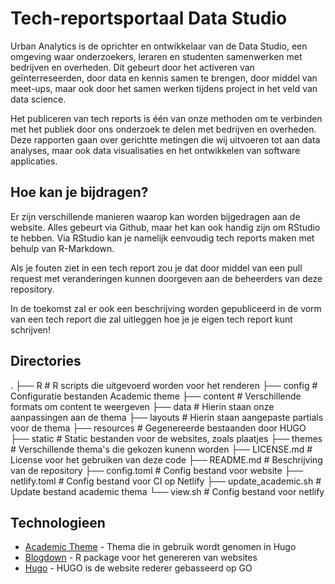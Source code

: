 # Tech-reportsportaal Data Studio

Urban Analytics is de oprichter en ontwikkelaar van de Data Studio, een omgeving waar onderzoekers, leraren en studenten samenwerken met bedrijven en overheden. Dit gebeurt door het activeren van geïnterreseerden, door data en kennis samen te brengen, door middel van meet-ups, maar ook door het samen werken tijdens project in het veld van data science.

Het publiceren van tech reports is één van onze methoden om te verbinden met het publiek door ons onderzoek te delen met bedrijven en overheden. Deze rapporten gaan over gerichtte metingen die wij uitvoeren tot aan data analyses, maar ook data visualisaties en het ontwikkelen van software applicaties. 

## Hoe kan je bijdragen?
Er zijn verschillende manieren waarop kan worden bijgedragen aan de website. Alles gebeurt via Github, maar het kan ook handig zijn om RStudio te hebben. Via RStudio kan je namelijk eenvoudig tech reports maken met behulp van R-Markdown.

Als je fouten ziet in een tech report zou je dat door middel van een pull request met veranderingen kunnen doorgeven aan de beheerders van deze repository.

In de toekomst zal er ook een beschrijving worden gepubliceerd in de vorm van een tech report die zal uitleggen hoe je je eigen tech report kunt schrijven!

## Directories
.
├── R                       # R scripts die uitgevoerd worden voor het renderen
├── config                  # Configuratie bestanden Academic theme
├── content                 # Verschillende formats om content te weergeven 
├── data                    # Hierin staan onze aanpassingen aan de thema
├── layouts                 # Hierin staan aangepaste partials voor de thema
├── resources               # Gegenereerde bestaanden door HUGO
├── static                  # Static bestanden voor de websites, zoals plaatjes
├── themes                  # Verschillende thema's die gekozen kunenn worden
├── LICENSE.md              # License voor het gebruiken van deze code
├── README.md               # Beschrijving van de repository
├── config.toml             # Config bestand voor website
├── netlify.toml            # Config bestand voor CI op Netlify
├── update_academic.sh      # Update bestand academic thema
└── view.sh                 # Config bestand voor netlify


## Technologieen
- [Academic Theme](https://themes.gohugo.io/academic/) - Thema die in gebruik wordt genomen in Hugo
- [Blogdown](https://github.com/rstudio/blogdown) - R package voor het genereren van websites
- [Hugo](https://github.com/gohugoio/hugo) - HUGO is de website rederer gebasseerd op GO
